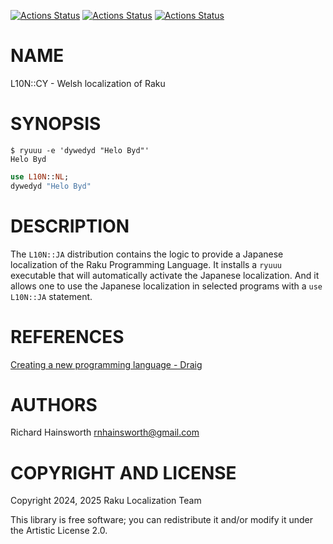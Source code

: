 [![Actions Status](https://github.com/Raku-L10N/CY/actions/workflows/linux.yml/badge.svg)](https://github.com/Raku-L10N/CY/actions) [![Actions Status](https://github.com/Raku-L10N/CY/actions/workflows/macos.yml/badge.svg)](https://github.com/Raku-L10N/CY/actions) [![Actions Status](https://github.com/Raku-L10N/CY/actions/workflows/windows.yml/badge.svg)](https://github.com/Raku-L10N/CY/actions)

NAME
====

L10N::CY - Welsh localization of Raku

SYNOPSIS
========

    $ ryuuu -e 'dywedyd "Helo Byd"'
    Helo Byd

```raku
use L10N::NL;
dywedyd "Helo Byd"
```

DESCRIPTION
===========

The `L10N::JA` distribution contains the logic to provide a Japanese localization of the Raku Programming Language. It installs a `ryuuu` executable that will automatically activate the Japanese localization. And it allows one to use the Japanese localization in selected programs with a `use L10N::JA` statement.

REFERENCES
==========

[Creating a new programming language - Draig](https://dev.to/finanalyst/creating-a-new-programming-language-draig-503p)

AUTHORS
=======

Richard Hainsworth <rnhainsworth@gmail.com>

COPYRIGHT AND LICENSE
=====================

Copyright 2024, 2025 Raku Localization Team

This library is free software; you can redistribute it and/or modify it under the Artistic License 2.0.

